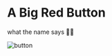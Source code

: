 # A Big Red Button
what the name says 🤷‍♂️

![button](https://github.com/Divdude77/big-red-button/assets/75612147/00fe260a-5116-4952-ad6f-dcd7b492ef05)
